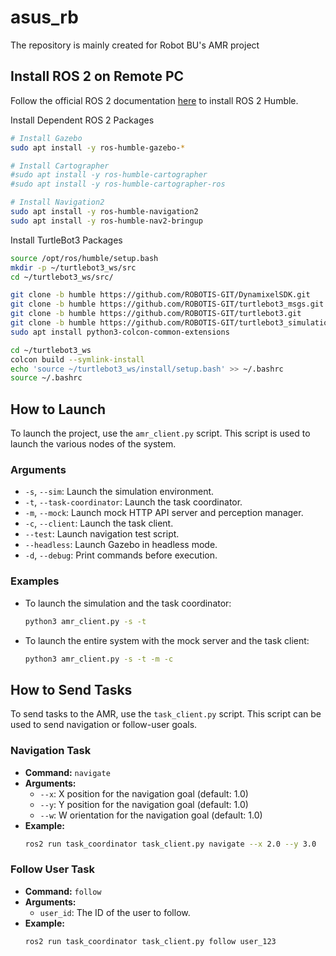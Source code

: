 # asus_rb
The repository is mainly created for Robot BU's AMR project


## Install ROS 2 on Remote PC

Follow the official ROS 2 documentation [here](https://docs.ros.org/en/humble/Installation/Ubuntu-Install-Debs.html) to install ROS 2 Humble.

Install Dependent ROS 2 Packages
```bash
# Install Gazebo
sudo apt install -y ros-humble-gazebo-*

# Install Cartographer
#sudo apt install -y ros-humble-cartographer
#sudo apt install -y ros-humble-cartographer-ros

# Install Navigation2
sudo apt install -y ros-humble-navigation2
sudo apt install -y ros-humble-nav2-bringup
```

Install TurtleBot3 Packages
```bash
source /opt/ros/humble/setup.bash
mkdir -p ~/turtlebot3_ws/src
cd ~/turtlebot3_ws/src/

git clone -b humble https://github.com/ROBOTIS-GIT/DynamixelSDK.git
git clone -b humble https://github.com/ROBOTIS-GIT/turtlebot3_msgs.git
git clone -b humble https://github.com/ROBOTIS-GIT/turtlebot3.git
git clone -b humble https://github.com/ROBOTIS-GIT/turtlebot3_simulations.git
sudo apt install python3-colcon-common-extensions

cd ~/turtlebot3_ws
colcon build --symlink-install
echo 'source ~/turtlebot3_ws/install/setup.bash' >> ~/.bashrc
source ~/.bashrc
```

## How to Launch

To launch the project, use the `amr_client.py` script. This script is used to launch the various nodes of the system.

### Arguments

*   `-s`, `--sim`: Launch the simulation environment.
*   `-t`, `--task-coordinator`: Launch the task coordinator.
*   `-m`, `--mock`: Launch mock HTTP API server and perception manager.
*   `-c`, `--client`: Launch the task client.
*   `--test`: Launch navigation test script.
*   `--headless`: Launch Gazebo in headless mode.
*   `-d`, `--debug`: Print commands before execution.

### Examples

*   To launch the simulation and the task coordinator:
    ```bash
    python3 amr_client.py -s -t
    ```
*   To launch the entire system with the mock server and the task client:
    ```bash
    python3 amr_client.py -s -t -m -c
    ```

## How to Send Tasks

To send tasks to the AMR, use the `task_client.py` script. This script can be used to send navigation or follow-user goals.

### Navigation Task

*   **Command:** `navigate`
*   **Arguments:**
    *   `--x`: X position for the navigation goal (default: 1.0)
    *   `--y`: Y position for the navigation goal (default: 1.0)
    *   `--w`: W orientation for the navigation goal (default: 1.0)
*   **Example:**
    ```bash
    ros2 run task_coordinator task_client.py navigate --x 2.0 --y 3.0
    ```

### Follow User Task

*   **Command:** `follow`
*   **Arguments:**
    *   `user_id`: The ID of the user to follow.
*   **Example:**
    ```bash
    ros2 run task_coordinator task_client.py follow user_123
    ```

